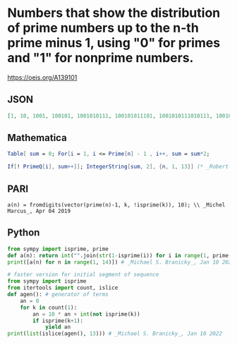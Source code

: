 # Numbers that show the distribution of prime numbers up to the n\-th prime minus 1, using "0" for primes and "1" for nonprime numbers\.
https://oeis.org/A139101
## JSON
```JSON
[1, 10, 1001, 100101, 1001010111, 100101011101, 1001010111010111, 100101011101011101, 1001010111010111010111, 1001010111010111010111011111, 100101011101011101011101111101, 100101011101011101011101111101011111, 1001010111010111010111011111010111110111]
```
## Mathematica
```Mathematica
Table[ sum = 0; For[i = 1, i <= Prime[n] - 1 , i++, sum = sum*2;
```
```Mathematica
If[! PrimeQ[i], sum++]]; IntegerString[sum, 2], {n, 1, 13}] (* _Robert Price_, Apr 03 2019 *)
```
## PARI
```PARI
a(n) = fromdigits(vector(prime(n)-1, k, !isprime(k)), 10); \\ _Michel Marcus_, Apr 04 2019
```
## Python
```Python
from sympy import isprime, prime
def a(n): return int("".join(str(1-isprime(i)) for i in range(1, prime(n))))
print([a(n) for n in range(1, 14)]) # _Michael S. Branicky_, Jan 10 2022
```
```Python
# faster version for initial segment of sequence
from sympy import isprime
from itertools import count, islice
def agen(): # generator of terms
    an = 0
    for k in count(1):
        an = 10 * an + int(not isprime(k))
        if isprime(k+1):
            yield an
print(list(islice(agen(), 13))) # _Michael S. Branicky_, Jan 10 2022
```
